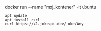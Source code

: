 docker run --name "moj_kontener" -it ubuntu

```
apt update
apt install curl
curl https://v2.jokeapi.dev/joke/Any
```